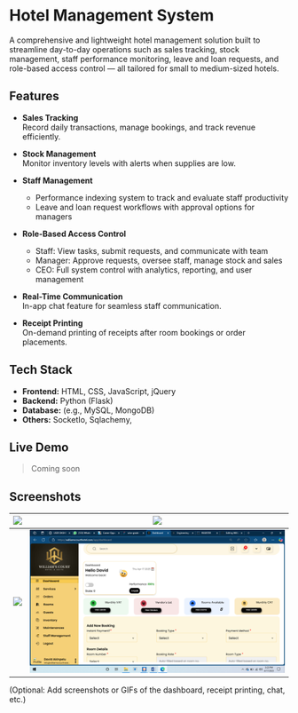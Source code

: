 # Hotel Management System

A comprehensive and lightweight hotel management solution built to streamline day-to-day operations such as sales tracking, stock management, staff performance monitoring, leave and loan requests, and role-based access control — all tailored for small to medium-sized hotels.

## Features

- **Sales Tracking**  
  Record daily transactions, manage bookings, and track revenue efficiently.

- **Stock Management**  
  Monitor inventory levels with alerts when supplies are low.

- **Staff Management**  
  - Performance indexing system to track and evaluate staff productivity  
  - Leave and loan request workflows with approval options for managers

- **Role-Based Access Control**  
  - Staff: View tasks, submit requests, and communicate with team  
  - Manager: Approve requests, oversee staff, manage stock and sales  
  - CEO: Full system control with analytics, reporting, and user management

- **Real-Time Communication**  
  In-app chat feature for seamless staff communication.

- **Receipt Printing**  
  On-demand printing of receipts after room bookings or order placements.

## Tech Stack

- **Frontend:** HTML, CSS, JavaScript, jQuery  
- **Backend:** Python (Flask)
- **Database:** (e.g., MySQL, MongoDB)  
- **Others:** SocketIo, Sqlachemy, 

## Live Demo

> Coming soon

## Screenshots
| ![](app/static/images/app_screnshot/Screenshot%20(1).png) | ![](app/static/images/app_screnshot/Screenshot%20(2).png) |
|------------------------------------------------------------|------------------------------------------------------------|
| ![](app/static/images/app_screnshot/Screenshot%20(3).png) | ![](app/static/images/app_screnshot/Screenshot%20(4).png) |



(Optional: Add screenshots or GIFs of the dashboard, receipt printing, chat, etc.)
<!--
## How to Run Locally

1. Clone the repo:
   ```bash
   git clone https://github.com/yourusername/hotel-management-system.git
-->
